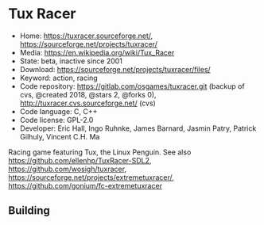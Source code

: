 # Tux Racer

- Home: https://tuxracer.sourceforge.net/, https://sourceforge.net/projects/tuxracer/
- Media: https://en.wikipedia.org/wiki/Tux_Racer
- State: beta, inactive since 2001
- Download: https://sourceforge.net/projects/tuxracer/files/
- Keyword: action, racing
- Code repository: https://gitlab.com/osgames/tuxracer.git (backup of cvs, @created 2018, @stars 2, @forks 0), http://tuxracer.cvs.sourceforge.net/ (cvs)
- Code language: C, C++
- Code license: GPL-2.0
- Developer: Eric Hall, Ingo Ruhnke, James Barnard, Jasmin Patry, Patrick Gilhuly, Vincent C.H. Ma

Racing game featuring Tux, the Linux Penguin.
See also https://github.com/ellenhp/TuxRacer-SDL2, https://github.com/wosigh/tuxracer, https://sourceforge.net/projects/extremetuxracer/, https://github.com/gonium/fc-extremetuxracer

## Building
